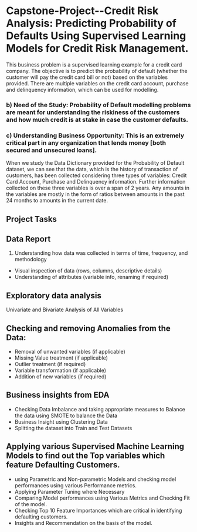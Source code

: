 # Capstone-Project--Credit Risk Analysis: Predicting Probability of Defaults Using Supervised Learning Models for Credit Risk Management.

This business problem is a supervised learning example for a credit card company. The objective is to predict the probability of default (whether the customer will pay the credit card bill or not) based on the variables provided. There are multiple variables on the credit card account, purchase and delinquency information, which can be used for modelling.

### b) Need of the Study: Probability of Default modelling problems are meant for understanding the riskiness of the customers and how much credit is at stake in case the customer defaults.

### c) Understanding Business Opportunity: This is an extremely critical part in any organization that lends money [both secured and unsecured loans].
When we study the Data Dictionary provided for the Probability of Default dataset, we can see that the data, which is the history of transaction of customers, has been collected considering three types of variables:
Credit Card Account, Purchase and Delinquency information.
Further information collected on these three variables is over a span of 2 years. Any amounts in the variables are mostly in the form of ratios between amounts in the past 24 months to amounts in the current date.

## Project Tasks 
## Data Report
1. Understanding how data was collected in terms of time, frequency, and methodology
- Visual inspection of data (rows, columns, descriptive details)
- Understanding of attributes (variable info, renaming if required)

## Exploratory data analysis
Univariate and Bivariate Analysis of All Variables
## Checking and removing Anomalies from the Data: 
- Removal of unwanted variables (if applicable)
- Missing Value treatment (if applicable)
- Outlier treatment (if required)
- Variable transformation (if applicable)
- Addition of new variables (if required)

## Business insights from EDA
- Checking Data Imbalance and taking appropriate measures to Balance the data using SMOTE to balance the Data
- Business Insight using Clustering Data
- Splitting the dataset into Train and Test Datasets
  
## Applying various Supervised Machine Learning Models to find out the Top variables which feature Defaulting Customers.
- using Parametric and Non-parametric Models and checking model performances using various Performance metrics.
- Applying Parameter Tuning where Necessary
- Comparing Model performances using Various Metrics and Checking Fit of the model.
- Checking Top 10 Feature Importances which are critical in identifying defaulting customers.
- Insights and Recommendation on the basis of the model. 

